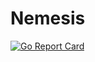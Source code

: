 # Nemesis
[![Go Report Card](https://goreportcard.com/badge/github.com/vmanikes/Nemesis)](https://goreportcard.com/report/github.com/vmanikes/Nemesis)